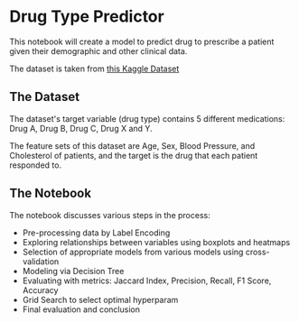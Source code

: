 # Drug Type Predictor

This notebook will create a model to predict drug to prescribe a patient given their demographic and other clinical data. 

The dataset is taken from [this Kaggle Dataset](https://www.kaggle.com/prathamtripathi/drug-classification)

## The Dataset

The dataset's target variable (drug type) contains 5 different medications: Drug A, Drug B, Drug C, Drug X and Y.

The feature sets of this dataset are Age, Sex, Blood Pressure, and Cholesterol of patients, and the target is the drug that each patient responded to.

## The Notebook
The notebook discusses various steps in the process:
* Pre-processing data by Label Encoding
* Exploring relationships between variables using boxplots and heatmaps
* Selection of appropriate models from various models using cross-validation
* Modeling via Decision Tree
* Evaluating with metrics: Jaccard Index, Precision, Recall, F1 Score, Accuracy
* Grid Search to select optimal hyperparam
* Final evaluation and conclusion